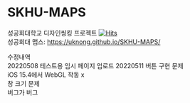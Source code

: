 # SKHU-MAPS
성공회대학교 디자인씽킹 프로젝트 [![Hits](https://hits.seeyoufarm.com/api/count/incr/badge.svg?url=https%3A%2F%2Fgithub.com%2FUknong%2FSKHU-MAPS&count_bg=%2379C83D&title_bg=%23555555&icon=&icon_color=%23E7E7E7&title=hits&edge_flat=false)](https://hits.seeyoufarm.com)  
성공회대 맵스: https://uknong.github.io/SKHU-MAPS/

수정내역  
20220508 테스트용 임시 페이지 업로드
20220511 버튼 구현
문제  
iOS 15.4에서 WebGL 작동 x  
창 크기 문제  
버그가 버그  
